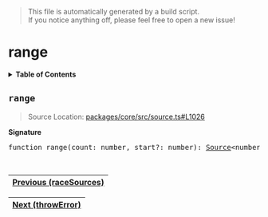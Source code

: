 > This file is automatically generated by a build script.<br>If you notice anything off, please feel free to open a new issue!

# range

<details><summary><b>Table of Contents</b></summary><br>

1. [<code>range</code>](#range)</details>

## <a name="range"></a><code>range</code>

> Source Location: [packages\/core\/src\/source.ts#L1026](..\/..\/packages\/core\/src\/source.ts#L1026)

<b>Signature</b>

<pre>function range(count: number, start?: number): <a href="00-Source.md#Source-Interface">Source</a>&lt;number&gt;</pre><br>

| [Previous \(raceSources\)](31-raceSources.md#readme) |
| --- |

<div align="right">

| [Next \(throwError\)](33-throwError.md#readme) |
| --- |
</div>
